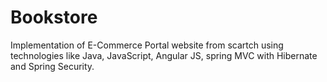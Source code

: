 # Bookstore

Implementation of E-Commerce Portal website from scartch using technologies like Java, JavaScript, Angular JS, spring MVC with Hibernate and Spring Security.
